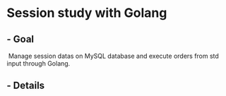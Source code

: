 # Session study with Golang



## - Goal

​	Manage session datas on MySQL database and execute orders from std input through Golang.



## - Details

​	
